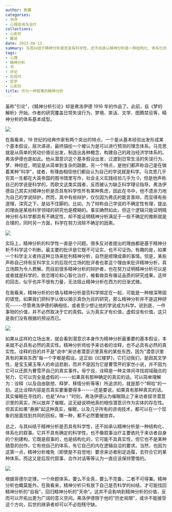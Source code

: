 ```yaml
---
author: 剩翼
categories:
- 书评
- 心理咨询与治疗
collections:
- 心影抄
- 翼说
date: 2023-06-11
summary: 与其纠结于精神分析是否具有科学性，还不如承认精神分析是一种结构化、体系化的叙事。它并不具有确定的科学性，也不像叙事治疗主要依托于来访者自身的个别建构，它既是叙事的，也是结构化的，它可能不具真实性，但它也不是某种随意的创作，它有他自己的体系，有它自己的内在逻辑自洽的要求。
tags:
- 心理
- 精神分析
- 书
- 评论
- 后现代
- 哲学
- 心影抄
title: 作为一种叙事的精神分析
---
```


虽称"引论"，《精神分析引论》却是弗洛伊德 1916 年的作品了。此前，自《梦的解析》开始，作者的研究覆盖日常失误行为、梦境、笑话、文学、图腾禁忌等，精神分析的体系基本成型。

![](/img/psycoanaly/Image04.jpg)

在我看来，19 世纪的经典作家有两个突出的特点，一个是从基本经验出发形成某个基本假设，层次递进，最终描绘一个被认为是可以进行预测的理念体系。马克思就是从简单的劳动价值论出发，制造出各种概念，构建自己的政治经济学体系的。弗洛伊德也是如此。他从潜意识这个基本假设出发，过渡到日常生活的失误行为、梦、神经症，明显是从简单到复杂的路数。另一个特点，是他们都声称自己是在做着某种"科学"，或者，有理由相信他们都自认为自己的学说就是科学。马克思几乎穷其一生都在大英帝国的图书馆里写作，社会主义实践经验几乎为 0，但是他声称自己的学说是科学的，而欧文这类实践者，反而被认为缺乏科学理论指导。弗洛伊德自己其实对精神分析是否具有科学性怀有某种焦虑，因此在书中，他不遗余力地为自己的学说辩护。然而，其中有些辩护，仅仅因为弗氏的能言善辩，而显得有些道理，深究之下，是站不住脚的。比如，为了辩称自己学说的不确定性有理，提出的理由是某些科学领域的研究也是模糊的。事实确然如此，但这个逻辑只能证明精神分析与科学都具有不确定性，却不能证明精神分析满足于一些不确定的推断就是合理的，同时另一方面，科学在努力消除不确定的因素。

![](/img/psycoanaly/Image01.jpg)

实际上，精神分析的科学性一直是个问题。很多反对者提出的理由都是基于精神分析不科学这个判断。最主要的批评是它既不可证实，也不可证伪。有趣的是，如果一个科学主义者持这种立场来批判精神分析，自然是顺理成章的事情。但是，某些声称自己持有反科学主义的后现代立场的批评者也拿这个理由来批评精神分析，其立场颇为令人费解。而目前很多精神分析的辩护者，也在努力证明精神分析可以是或者就是科学的，依恋理论和心智化治疗，被看做具有循证品质的研究成果。这样的回击，似乎也并不很有力量，无法阻止精神分析在西方的日渐式微。

在我看来，精神分析的价值与精神分析是否科学绑定在一起，可能是一种根深蒂固的错觉。如果我们把科学认做以揭示真伪为目的研究，那么精神分析并不是这种研究------尽管弗洛伊德的确相信，或者至少想让他的学说成为科学。说到底，一件事物的价值，并不必然取决于它的真假。认为真实才有价值，虚假没有价值，这只是我们没有根据的预设而已。

![](/img/psycoanaly/Image05.jpg)

如果从这样的立场出发，就会看到潜意识本身作为精神分析最重要的基本假设，本来就不必具有必然的真实性。精神分析师给予来访者的诠释，也不必具有必然的真实性。诠释的目的并不是"说中"来访者潜意识里真有的某些东西，因为"潜意识里真有的某些东西"每一个字都是假设。这正如《红楼梦》，它打动我们，是因其文学性，是宝玉黛玉等人的命运悲剧，而并不是因为它是曹雪芹的家世小说，并不因为它可以还原为曹雪芹自己的真实事件。毋宁说，诠释是一种主体间寻找视域融合的努力，它可以完全是虚假的------如果真有那种确定的真实的话。可以简单理解为：诠释（以及自由联想、释梦、移情分析等等）所追求的，就是那个"啊哈"的一刻。这比诠释内容是否真实要重要得多------还是要说，如果真有那种真实的话。其实催眠在寻找的，也是"Aha！"时刻，弗洛伊德认为催眠阻止了来访者探寻潜意识里的真实，所以放弃了催眠，这无疑说明他真的相信潜意识作为实体的存在性。但其实如果"悬搁"起这种真实，催眠，以及几乎所有的咨询技术，都可以在一个现象的层面找到共同的目标，哪一种，都不必然要被放弃。

总之，与其纠结于精神分析是否具有科学性，还不如承认精神分析是一种结构化、体系化的叙事。它并不具有确定的科学性，也不像叙事治疗主要依托于来访者自身的个别建构，它既是叙事的，也是结构化的，它可能不具真实性，但它也不是某种随意的创作，它有他自己的体系，有它自己的内在逻辑自洽的要求。当然，也因为这第一点，精神分析难免（即使是不自觉地）要求来访者削足适履，去符合它的某种体系，而这又是后现代叙事、合作对话等等认为一直应该保持警惕的。

![](/img/psycoanaly/Image02_upscale.jpg)

根据哥德尔定理，一个命题体系，要么不全真，要么不完备，二者不可得兼。精神分析也概莫能外。在我看来，精神分析只有放下自己是否科学的纠结，才可能找回精神分析的"自我"，回归精神分析的"天命"。这并不会影响到精神分析的价值，反而可以开拓出更为广阔的意义空间。弗洛伊德限于他的"历史局限"，或许不能接受这个方向，后世的继承者却可以不必抱残守缺。
